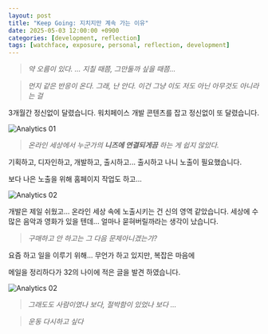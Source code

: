 ```yaml
---
layout: post
title: "Keep Going: 지치지만 계속 가는 이유"
date: 2025-05-03 12:00:00 +0900
categories: [development, reflection]
tags: [watchface, exposure, personal, reflection, development]
---
```


> *약 오름이 있다. ... 지칠 때쯤, 그만둘까 싶을 때쯤...*

> *먼지 같은 반응이 온다. 그래, 난 안다. 이건 그냥 이도 저도 아닌 아무것도 아니라는 걸*

3개월간 정신없이 달렸습니다. 워치페이스 개발 콘텐츠를 잡고 정신없이 또 달렸습니다.

![Analytics 01](https://pbs.twimg.com/media/GqExQ0hacAAEQbs?format=jpg&name=medium)


> *온라인 세상에서 누군가의 **니즈에 연결되게끔** 하는 게 쉽지 않았다.*

기획하고, 디자인하고, 개발하고, 출시하고... 출시하고 나니 노출이 필요했습니다.

보다 나은 노출을 위해 홈페이지 작업도 하고...

![Analytics 02](https://pbs.twimg.com/media/GqExoO3agAApJP8?format=jpg&name=900x900)


개발은 제일 쉬웠고... 온라인 세상 속에 노출시키는 건 신의 영역 같았습니다. 세상에 수많은 음악과 영화가 있을 텐데... 얼마나 묻혀버릴까라는 생각이 났습니다.

> *구매하고 안 하고는 그 다음 문제아니겠는가?*


요즘 하고 일을 이루기 위해... 무언가 하고 있지만, 복잡은 마음에 

메일을 정리하다가 32의 나이에 적은 글을 발견 하였습니다.

![Analytics 02](https://pbs.twimg.com/media/GqFDFHJawAAXdvw?format=png&name=medium)

> *그래도도 사람이였나 보다, 절박함이 있었나 보다 ...*

> *운동 다시하고 싶다*

